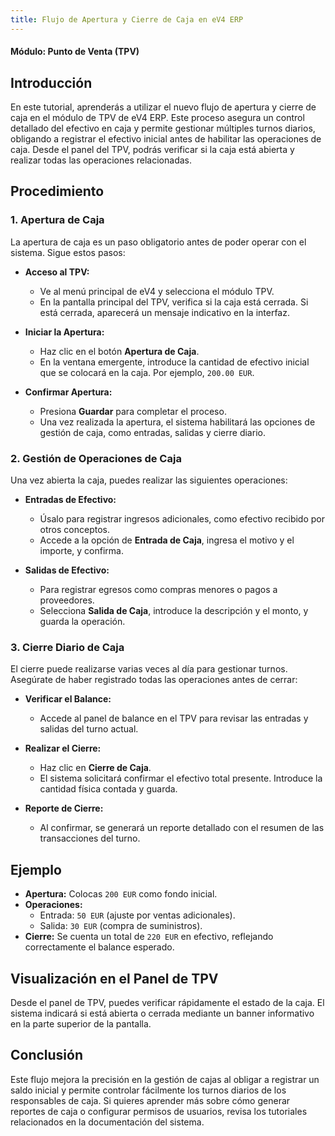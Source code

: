 ```yaml
---
title: Flujo de Apertura y Cierre de Caja en eV4 ERP
---
```


#### Módulo: Punto de Venta (TPV)

## Introducción

En este tutorial, aprenderás a utilizar el nuevo flujo de apertura y cierre de caja en el módulo de TPV de eV4 ERP. Este proceso asegura un control detallado del efectivo en caja y permite gestionar múltiples turnos diarios, obligando a registrar el efectivo inicial antes de habilitar las operaciones de caja. Desde el panel del TPV, podrás verificar si la caja está abierta y realizar todas las operaciones relacionadas.

## Procedimiento

### 1. Apertura de Caja

La apertura de caja es un paso obligatorio antes de poder operar con el sistema. Sigue estos pasos:

- **Acceso al TPV:**
  - Ve al menú principal de eV4 y selecciona el módulo TPV.
  - En la pantalla principal del TPV, verifica si la caja está cerrada. Si está cerrada, aparecerá un mensaje indicativo en la interfaz.

- **Iniciar la Apertura:**
  - Haz clic en el botón **Apertura de Caja**.
  - En la ventana emergente, introduce la cantidad de efectivo inicial que se colocará en la caja. Por ejemplo, `200.00 EUR`.

- **Confirmar Apertura:**
  - Presiona **Guardar** para completar el proceso.
  - Una vez realizada la apertura, el sistema habilitará las opciones de gestión de caja, como entradas, salidas y cierre diario.

### 2. Gestión de Operaciones de Caja

Una vez abierta la caja, puedes realizar las siguientes operaciones:

- **Entradas de Efectivo:**
  - Úsalo para registrar ingresos adicionales, como efectivo recibido por otros conceptos.
  - Accede a la opción de **Entrada de Caja**, ingresa el motivo y el importe, y confirma.

- **Salidas de Efectivo:**
  - Para registrar egresos como compras menores o pagos a proveedores.
  - Selecciona **Salida de Caja**, introduce la descripción y el monto, y guarda la operación.

### 3. Cierre Diario de Caja

El cierre puede realizarse varias veces al día para gestionar turnos. Asegúrate de haber registrado todas las operaciones antes de cerrar:

- **Verificar el Balance:**
  - Accede al panel de balance en el TPV para revisar las entradas y salidas del turno actual.

- **Realizar el Cierre:**
  - Haz clic en **Cierre de Caja**.
  - El sistema solicitará confirmar el efectivo total presente. Introduce la cantidad física contada y guarda.

- **Reporte de Cierre:**
  - Al confirmar, se generará un reporte detallado con el resumen de las transacciones del turno.

## Ejemplo

- **Apertura:** Colocas `200 EUR` como fondo inicial.
- **Operaciones:**
  - Entrada: `50 EUR` (ajuste por ventas adicionales).
  - Salida: `30 EUR` (compra de suministros).
- **Cierre:** Se cuenta un total de `220 EUR` en efectivo, reflejando correctamente el balance esperado.

## Visualización en el Panel de TPV

Desde el panel de TPV, puedes verificar rápidamente el estado de la caja. El sistema indicará si está abierta o cerrada mediante un banner informativo en la parte superior de la pantalla.

## Conclusión

Este flujo mejora la precisión en la gestión de cajas al obligar a registrar un saldo inicial y permite controlar fácilmente los turnos diarios de los responsables de caja. Si quieres aprender más sobre cómo generar reportes de caja o configurar permisos de usuarios, revisa los tutoriales relacionados en la documentación del sistema.